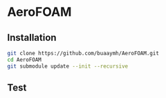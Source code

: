 # AeroFOAM

## Installation

```bash
git clone https://github.com/buaaymh/AeroFOAM.git
cd AeroFOAM
git submodule update --init --recursive
```

## Test
